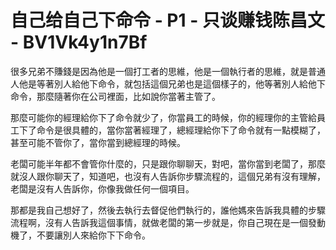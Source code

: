 # 自己给自己下命令 - P1 - 只谈赚钱陈昌文 - BV1Vk4y1n7Bf

很多兄弟不賺錢是因為他是一個打工者的思維，他是一個執行者的思維，就是普通人他是等著別人給他下命令，就包括這個兄弟也是這個樣子的，他等著別人給他下命令，那麼隨著你在公司裡面，比如說你當著主管了。

那麼可能你的經理給你下了命令就少了，你當員工的時候，你的經理你的主管給員工下了命令是很具體的，當你當著經理了，總經理給你下了命令就有一點模糊了，甚至可能不管你了，當你當到總經理的時候。

老闆可能半年都不會管你什麼的，只是跟你聊聊天，對吧，當你當到老闆了，那麼就沒人跟你聊天了，知道吧，也沒有人告訴你步驟流程的，這個兄弟有沒有理解，老闆是沒有人告訴你，你像我做任何一個項目。

那都是我自己想好了，然後去執行去督促他們執行的，誰他媽來告訴我具體的步驟流程啊，沒有人告訴我這個事情，就做老闆的第一步就是，你自己現在是一個發動機了，不要讓別人來給你下下命令。


